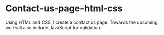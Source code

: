 # Contact-us-page-html-css
Using HTML and CSS, I create a contact us page. Towards the upcoming, we l will also include JavaScript for validation.
